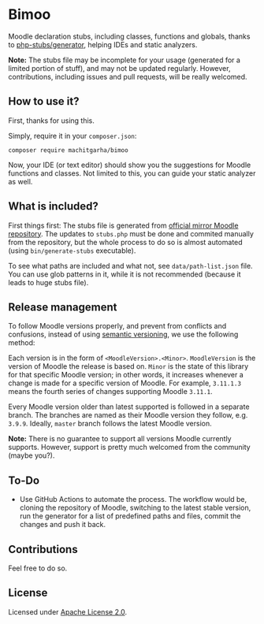 # Bimoo

Moodle declaration stubs, including classes, functions and globals, thanks to [php-stubs/generator](https://github.com/php-stubs/generator), helping IDEs and static analyzers.

**Note:** The stubs file may be incomplete for your usage (generated for a limited portion of stuff), and may not be updated regularly. However, contributions, including issues and pull requests, will be really welcomed.

## How to use it?

First, thanks for using this.

Simply, require it in your `composer.json`:

```
composer require machitgarha/bimoo
```

Now, your IDE (or text editor) should show you the suggestions for Moodle functions and classes. Not limited to this, you can guide your static analyzer as well.

## What is included?

First things first: The stubs file is generated from [official mirror Moodle repository](https://github.com/moodle/moodle/tree/master/lib). The updates to `stubs.php` must be done and commited manually from the repository, but the whole process to do so is almost automated (using `bin/generate-stubs` executable).

To see what paths are included and what not, see `data/path-list.json` file. You can use glob patterns in it, while it is not recommended (because it leads to huge stubs file).

## Release management

To follow Moodle versions properly, and prevent from conflicts and confusions, instead of using [semantic versioning](https://semver.org), we use the following method:

Each version is in the form of `<MoodleVersion>.<Minor>`. `MoodleVersion` is the version of Moodle the release is based on. `Minor` is the state of this library for that specific Moodle version; in other words, it increases whenever a change is made for a specific version of Moodle. For example, `3.11.1.3` means the fourth series of changes supporting Moodle `3.11.1`.

Every Moodle version older than latest supported is followed in a separate branch. The branches are named as their Moodle version they follow, e.g. `3.9.9`. Ideally, `master` branch follows the latest Moodle version.

**Note:** There is no guarantee to support all versions Moodle currently supports. However, support is pretty much welcomed from the community (maybe you?).

## To-Do

-   Use GitHub Actions to automate the process. The workflow would be, cloning the repository of Moodle, switching to the latest stable version, run the generator for a list of predefined paths and files, commit the changes and push it back.

## Contributions

Feel free to do so.

## License

Licensed under [Apache License 2.0](./LICENSE.md).
